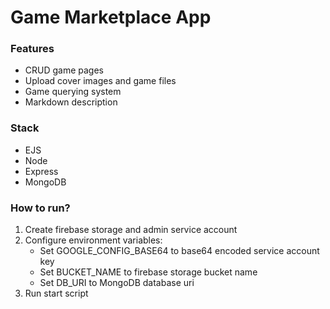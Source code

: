 # Game Marketplace App

### Features
- CRUD game pages
- Upload cover images and game files
- Game querying system
- Markdown description

### Stack
- EJS
- Node
- Express
- MongoDB

### How to run?
1. Create firebase storage and admin service account
2. Configure environment variables:
    - Set GOOGLE_CONFIG_BASE64 to base64 encoded service account key
    - Set BUCKET_NAME to firebase storage bucket name
    - Set DB_URI to MongoDB database uri
3. Run start script
